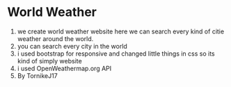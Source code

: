 # World Weather

1. we create world weather website here we can search every kind of citie weather around the world.
2. you can search every city in the world 
3. i used bootstrap for responsive and changed little things in css so its kind of simply website 
4. i used OpenWeathermap.org API 
5. By TornikeJ17

